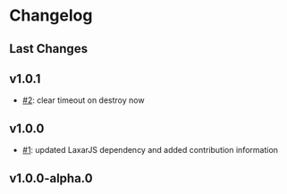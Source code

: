 # Changelog

## Last Changes


## v1.0.1

- [#2](https://github.com/LaxarJS/ax-page-fade-control/issues/2): clear timeout on destroy now


## v1.0.0

- [#1](https://github.com/LaxarJS/ax-page-fade-control/issues/1): updated LaxarJS dependency and added contribution information


## v1.0.0-alpha.0
